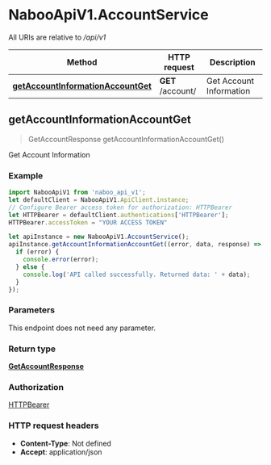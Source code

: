 # NabooApiV1.AccountService

All URIs are relative to */api/v1*

Method | HTTP request | Description
------------- | ------------- | -------------
[**getAccountInformationAccountGet**](AccountService.md#getAccountInformationAccountGet) | **GET** /account/ | Get Account Information



## getAccountInformationAccountGet

> GetAccountResponse getAccountInformationAccountGet()

Get Account Information

### Example

```javascript
import NabooApiV1 from 'naboo_api_v1';
let defaultClient = NabooApiV1.ApiClient.instance;
// Configure Bearer access token for authorization: HTTPBearer
let HTTPBearer = defaultClient.authentications['HTTPBearer'];
HTTPBearer.accessToken = "YOUR ACCESS TOKEN"

let apiInstance = new NabooApiV1.AccountService();
apiInstance.getAccountInformationAccountGet((error, data, response) => {
  if (error) {
    console.error(error);
  } else {
    console.log('API called successfully. Returned data: ' + data);
  }
});
```

### Parameters

This endpoint does not need any parameter.

### Return type

[**GetAccountResponse**](GetAccountResponse.md)

### Authorization

[HTTPBearer](../README.md#HTTPBearer)

### HTTP request headers

- **Content-Type**: Not defined
- **Accept**: application/json

